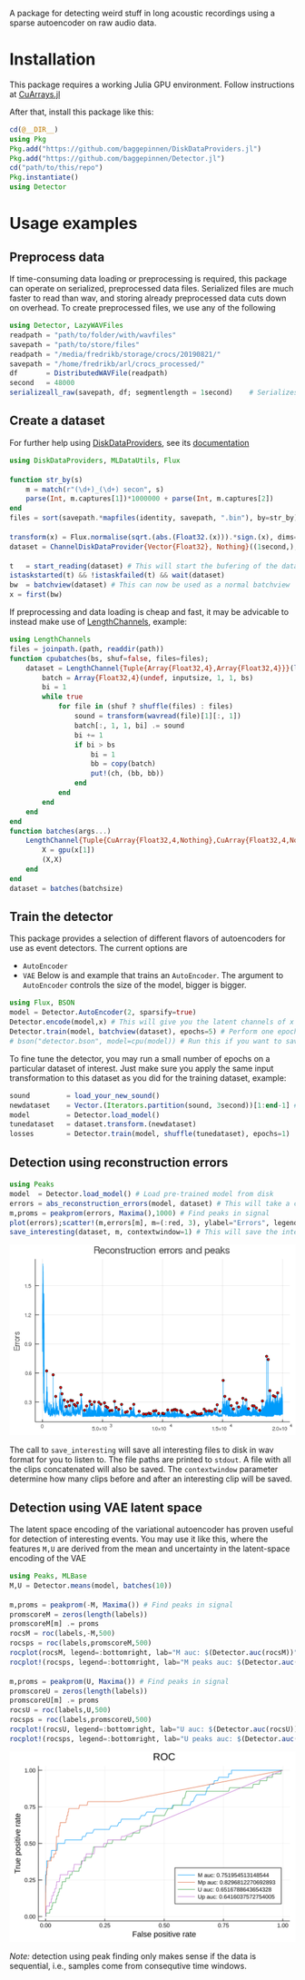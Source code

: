 A package for detecting weird stuff in long acoustic recordings using a sparse autoencoder on raw audio data.
# Installation
This package requires a working Julia GPU environment. Follow instructions at [CuArrays.jl](https://github.com/JuliaGPU/CuArrays.jl/)

After that, install this package like this:
```julia
cd(@__DIR__)
using Pkg
Pkg.add("https://github.com/baggepinnen/DiskDataProviders.jl")
Pkg.add("https://github.com/baggepinnen/Detector.jl")
cd("path/to/this/repo")
Pkg.instantiate()
using Detector
```

# Usage examples


## Preprocess data
If time-consuming data loading or preprocessing is required, this package can operate on serialized, preprocessed data files. Serialized files are much faster to read than wav, and storing already preprocessed data cuts down on overhead. To create preprocessed files, we use any of the following

```julia
using Detector, LazyWAVFiles
readpath = "path/to/folder/with/wavfiles"
savepath = "path/to/store/files"
readpath = "/media/fredrikb/storage/crocs/20190821/"
savepath = "/home/fredrikb/arl/crocs_processed/"
df       = DistributedWAVFile(readpath)
second   = 48000
serializeall_raw(savepath, df; segmentlength = 1second)    # Serializes raw audio waveforms, for autoencoding
```


## Create a dataset
For further help using [DiskDataProviders](https://github.com/baggepinnen/DiskDataProviders.jl), see its [documentation]((https://baggepinnen.github.io/DiskDataProviders.jl/latest))
```julia
using DiskDataProviders, MLDataUtils, Flux

function str_by(s)
    m = match(r"(\d+)_(\d+) secon", s)
    parse(Int, m.captures[1])*1000000 + parse(Int, m.captures[2])
end
files = sort(savepath.*mapfiles(identity, savepath, ".bin"), by=str_by)

transform(x) = Flux.normalise(sqrt.(abs.(Float32.(x))).*sign.(x), dims=1) # Some transformation you may want to do on the data
dataset = ChannelDiskDataProvider{Vector{Float32}, Nothing}((1second,), 12, 120, files=files, transform=transform)

t   = start_reading(dataset) # This will start the bufering of the dataset
istaskstarted(t) && !istaskfailed(t) && wait(dataset)
bw  = batchview(dataset) # This can now be used as a normal batchview
x = first(bw)
```

If preprocessing and data loading is cheap and fast, it may be advicable to instead make use of [LengthChannels](https://github.com/baggepinnen/LengthChannels.jl), example:
```julia
using LengthChannels
files = joinpath.(path, readdir(path))
function cpubatches(bs, shuf=false, files=files);
    dataset = LengthChannel{Tuple{Array{Float32,4},Array{Float32,4}}}(length(files)÷bs, 10, spawn=true) do ch
        batch = Array{Float32,4}(undef, inputsize, 1, 1, bs)
        bi = 1
        while true
            for file in (shuf ? shuffle(files) : files)
                sound = transform(wavread(file)[1][:, 1])
                batch[:, 1, 1, bi] .= sound
                bi += 1
                if bi > bs
                    bi = 1
                    bb = copy(batch)
                    put!(ch, (bb, bb))
                end
            end
        end
    end
end
function batches(args...)
    LengthChannel{Tuple{CuArray{Float32,4,Nothing},CuArray{Float32,4,Nothing}}}(cpubatches(args...)) do x
        X = gpu(x[1])
        (X,X)
    end
end
dataset = batches(batchsize)
```

## Train the detector
This package provides a selection of different flavors of autoencoders for use as event detectors. The current options are
- `AutoEncoder`
- `VAE`
Below is and example that trains an `AutoEncoder`. The argument to `AutoEncoder` controls the size of the model, bigger is bigger.

```julia
using Flux, BSON
model = Detector.AutoEncoder(2, sparsify=true)
Detector.encode(model,x) # This will give you the latent channels of x
Detector.train(model, batchview(dataset), epochs=5) # Perform one epoch of training. This will take a long time, a figure will be displayed every now and then. This command can be executed several times
# bson("detector.bson", model=cpu(model)) # Run this if you want to save your trained model
```

To fine tune the detector, you may run a small number of epochs on a particular dataset of interest. Just make sure you apply the same input transformation to this dataset as you did for the training dataset, example:
```julia
sound         = load_your_new_sound()
newdataset    = Vector.(Iterators.partition(sound, 3second))[1:end-1] # remove the last datapoint as this is probably shorter
model         = Detector.load_model()
tunedataset   = dataset.transform.(newdataset)
losses        = Detector.train(model, shuffle(tunedataset), epochs=1)
```

## Detection using reconstruction errors
```julia
using Peaks
model  = Detector.load_model() # Load pre-trained model from disk
errors = abs_reconstruction_errors(model, dataset) # This will take a couple of minutes if done on a large dataset (about half the time of a training epoch)
m,proms = peakprom(errors, Maxima(),1000) # Find peaks in signal
plot(errors);scatter!(m,errors[m], m=(:red, 3), ylabel="Errors", legend=false)
save_interesting(dataset, m, contextwindow=1) # This will save the interesting clips to a folder on disk
```
![window](figs/peaks.png)

The call to `save_interesting` will save all interesting files to disk in wav format for you to listen to. The file paths are printed to `stdout`. A file with all the clips concatenated will also be saved. The `contextwindow` parameter determine how many clips before and after an interesting clip will be saved.

## Detection using VAE latent space
The latent space encoding of the variational autoencoder has proven useful for detection of interesting events. You may use it like this, where the features `M,U` are derived from the mean and uncertainty in the latent-space encoding of the VAE

```julia
using Peaks, MLBase
M,U = Detector.means(model, batches(10))

m,proms = peakprom(-M, Maxima()) # Find peaks in signal
promscoreM = zeros(length(labels))
promscoreM[m] .= proms
rocsM = roc(labels,-M,500)
rocsps = roc(labels,promscoreM,500)
rocplot(rocsM, legend=:bottomright, lab="M auc: $(Detector.auc(rocsM))")
rocplot!(rocsps, legend=:bottomright, lab="M peaks auc: $(Detector.auc(rocsps))")

m,proms = peakprom(U, Maxima()) # Find peaks in signal
promscoreU = zeros(length(labels))
promscoreU[m] .= proms
rocsU = roc(labels,U,500)
rocsps = roc(labels,promscoreU,500)
rocplot!(rocsU, legend=:bottomright, lab="U auc: $(Detector.auc(rocsU))")
rocplot!(rocsps, legend=:bottomright, lab="U peaks auc: $(Detector.auc(rocsps))")
```

![window](figs/roc.svg)

*Note:* detection using peak finding only makes sense if the data is sequential, i.e., samples come from consequtive time windows.

